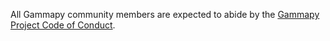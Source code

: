 All Gammapy community members are expected to abide by the [Gammapy Project Code of Conduct](https://gammapy.org/CoC.html).
